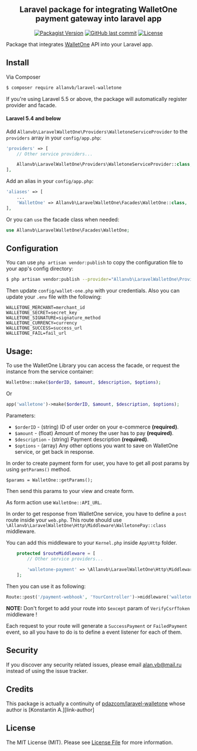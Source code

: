 <h2 align="center">
    Laravel package for integrating WalletOne payment gateway into laravel app
</h2>

<p align="center">
    <a href="https://packagist.org/packages/allanvb/laravel-walletone"><img src="https://img.shields.io/packagist/v/allanvb/laravel-walletone?color=orange&style=flat-square" alt="Packagist Version"></a>
    <a href="https://packagist.org/packages/allanvb/laravel-walletone"><img src="https://img.shields.io/github/last-commit/allanvb/laravel-walletone?color=blue&style=flat-square" alt="GitHub last commit"></a>
    <a href="https://packagist.org/packages/allanvb/laravel-walletone"><img src="https://img.shields.io/packagist/l/allanvb/laravel-walletone?color=brightgreen&style=flat-square" alt="License"></a>
</p>

Package that integrates [WalletOne](https://www.walletone.com/) API into your Laravel app.

## Install

Via Composer

``` bash
$ composer require allanvb/laravel-walletone
```

If you're using Laravel 5.5 or above, the package will automatically register provider and facade.

#### Laravel 5.4 and below

Add `Allanvb\LaravelWalletOne\Providers\WalletoneServiceProvider` to the `providers` array in your `config/app.php`:

```php
'providers' => [
    // Other service providers...

    Allanvb\LaravelWalletOne\Providers\WalletoneServiceProvider::class,
],
```

Add an alias in your `config/app.php`:

```php
'aliases' => [
    ...
    'WalletOne' => Allanvb\LaravelWalletOne\Facades\WalletOne::class,
],
```

Or you can `use` the facade class when needed:

```php
use Allanvb\LaravelWalletOne\Facades\WalletOne;
```

## Configuration

You can use `php artisan vendor:publish` to copy the configuration file to your app's config directory:

```sh
$ php artisan vendor:publish --provider="Allanvb\LaravelWalletOne\Providers\WalletoneServiceProvider" --tag="config"
```

Then update `config/wallet-one.php` with your credentials. Also you can update your `.env` file with the following:

```dotenv
WALLETONE_MERCHANT=merchant_id
WALLETONE_SECRET=secret_key
WALLETONE_SIGNATURE=signature_method
WALLETONE_CURRENCY=currency
WALLETONE_SUCCESS=success_url
WALLETONE_FAIL=fail_url
```

## Usage:

To use the WalletOne Library you can access the facade, or request the instance from the service container:

```php
WalletOne::make($orderID, $amount, $description, $options);
```

Or

```php
app('walletone')->make($orderID, $amount, $description, $options);
```
Parameters:
- `$orderID` - (string) ID of user order on your e-commerce **(required)**.
- `$amount` - (float) Amount of money the user has to pay  **(required)**.
- `$description` - (string) Payment description **(required)**.
- `$options` - (array) Any other options you want to save on WalletOne service, or get back in response.

In order to create payment form for user, you have to get all post params by using `getParams()` method. 

```$php
$params = WalletOne::getParams();
```
Then send this params to your view and create form.

As form action use `WalletOne::API_URL`.

In order to get response from WalletOne service, you have to define a `post` route inside your `web.php`.
This route should use `\Allanvb\LaravelWalletOne\Http\Middleware\WalletonePay::class` middleware.

You can add this middleware to your `Kernel.php` inside `App\Http` folder.

```php
    protected $routeMiddleware = [
        // Other service providers...
        
        'walletone-payment' => \Allanvb\LaravelWalletOne\Http\Middleware\WalletonePay::class
    ];
```

Then you can use it as following:
```php
Route::post('/payment-webhook', 'YourController')->middleware('walletone-payment');
```

**NOTE:** Don't forget to add your route into `$except` param of `VerifyCsrfToken` middleware !

Each request to your route will generate a `SuccessPayment` or `FailedPayment` event,
so all you have to do is to define a event listener for each of them.

## Security

If you discover any security related issues, please email [alan.vb@mail.ru](mailto:alan.vb@mail.ru) instead of using the issue tracker.

## Credits
This package is actually a continuity of [pdazcom/laravel-walletone](https://github.com/pdazcom/laravel-walletone) whose author is [Konstantin A.][link-author]

## License

The MIT License (MIT). Please see [License File](LICENSE.md) for more information.
